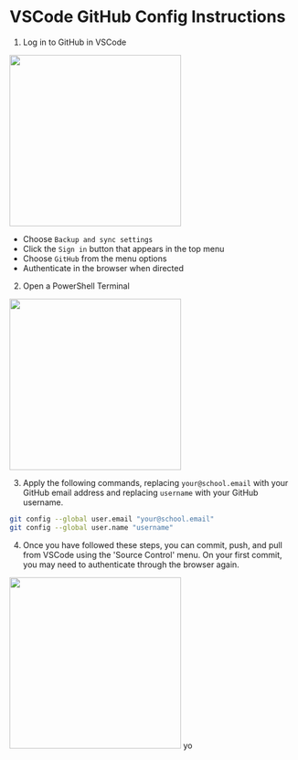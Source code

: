 # VSCode GitHub Config Instructions

1. Log in to GitHub in VSCode

<img src="https://code.visualstudio.com/assets/docs/sourcecontrol/intro/vscode-accounts-menu.png" width="300" />

  - Choose `Backup and sync settings`
  - Click the `Sign in` button that appears in the top menu
  - Choose `GitHub` from the menu options
  - Authenticate in the browser when directed

2. Open a PowerShell Terminal

<img src="https://learn.microsoft.com/en-us/powershell/docs-conceptual/learn/ps101/media/figure1-1.jpg" width="300"/>

3. Apply the following commands, replacing `your@school.email` with your GitHub email address and replacing `username` with your GitHub username.

```bash
git config --global user.email "your@school.email"
git config --global user.name "username"
```

4. Once you have followed these steps, you can commit, push, and pull from VSCode using the 'Source Control' menu. On your first commit, you may need to authenticate through the browser again.

<img src="https://code.visualstudio.com/assets/docs/sourcecontrol/intro/source-control-view.png" width="300" />
yo